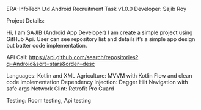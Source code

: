 ERA-InfoTech Ltd Android Recruitment Task v1.0.0
Developer: Sajib Roy

Project Details: 

Hi, I am SAJIB (Android App Developer) I am create a simple project using GitHub Api. User can see repository list and details it’s a simple app design but batter code implementation.

API Call: https://api.github.com/search/repositories?q=Android&sort=stars&order=desc

Languages: Kotlin and XML
Agriculture: MVVM with Kotlin Flow and clean code implementation
Dependency Injection: Dagger Hilt
Navigation with safe args
Network Clint: Retrofit
Pro Guard

Testing: 
Room testing,
Api testing 











